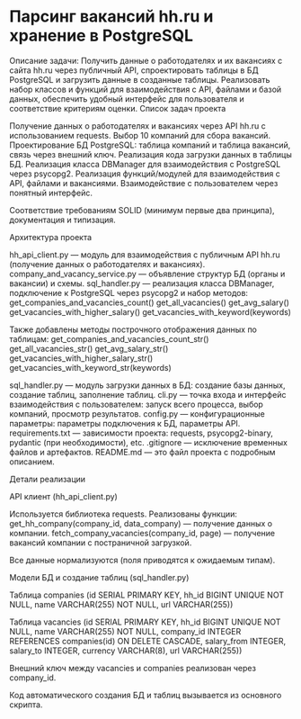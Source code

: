 ﻿# Парсинг вакансий hh.ru и хранение в PostgreSQL
Описание задачи:
Получить данные о работодателях и их вакансиях с сайта hh.ru через публичный API, спроектировать таблицы в БД PostgreSQL и загрузить данные в созданные таблицы. Реализовать набор классов и функций для взаимодействия с API, файлами и базой данных, обеспечить удобный интерфейс для пользователя и соответствие критериям оценки.
Список задач проекта

Получение данных о работодателях и вакансиях через API hh.ru с использованием requests.
Выбор  10 компаний для сбора вакансий.
Проектирование БД PostgreSQL: таблица компаний и таблица вакансий, связь через внешний ключ.
Реализация кода загрузки данных в таблицы БД.
Реализация класса DBManager для взаимодействия с PostgreSQL через psycopg2.
Реализация функций/модулей для взаимодействия с API, файлами и вакансиями.
Взаимодействие с пользователем через понятный интерфейс.

Соответствие требованиям SOLID (минимум первые два принципа), документация и типизация.

Архитектура проекта

hh_api_client.py — модуль для взаимодействия с публичным API hh.ru (получение данных о работодателях и вакансиях).
company_and_vacancy_service.py — объявление структур БД (органы и вакансии) и схемы.
sql_handler.py — реализация класса DBManager, подключение к PostgreSQL через psycopg2 и набор методов:
get_companies_and_vacancies_count()
get_all_vacancies()
get_avg_salary()
get_vacancies_with_higher_salary()
get_vacancies_with_keyword(keywords)

Также добавлены методы построчного отображения данных по таблицам:
get_companies_and_vacancies_count_str()
get_all_vacancies_str()
get_avg_salary_str()
get_vacancies_with_higher_salary_str()
get_vacancies_with_keyword_str(keywords)

sql_handler.py — модуль загрузки данных в БД: создание базы данных, создание таблиц, заполнение таблиц.
cli.py — точка входа и интерфейс взаимодействия с пользователем: запуск всего процесса, выбор компаний, просмотр результатов.
config.py — конфигурационные параметры: параметры подключения к БД, параметры API.
requirements.txt — зависимости проекта: requests, psycopg2-binary, pydantic (при необходимости), etc.
.gitignore — исключение временных файлов и артефактов.
README.md — это файл проекта с подробным описанием.

Детали реализации

API клиент (hh_api_client.py)

Используется библиотека requests.
Реализованы функции:
get_hh_company(company_id, data_company) — получение данных о компании.
fetch_company_vacancies(company_id, page) — получение вакансий компании с постраничной загрузкой.

Все данные нормализуются (поля приводятся к ожидаемым типам).

Модели БД и создание таблиц (sql_handler.py)

Таблица companies (id SERIAL PRIMARY KEY, hh_id BIGINT UNIQUE NOT NULL,
                        name VARCHAR(255) NOT NULL,
                        url VARCHAR(255))

Таблица vacancies (id SERIAL PRIMARY KEY, hh_id BIGINT UNIQUE NOT NULL, name VARCHAR(255) NOT NULL,
                        company_id INTEGER REFERENCES companies(id) ON DELETE CASCADE,
                        salary_from INTEGER, salary_to INTEGER,
                        currency VARCHAR(8), url VARCHAR(255))

Внешний ключ между vacancies и companies реализован через company_id.

Код автоматического создания БД и таблиц вызывается из основного скрипта.

